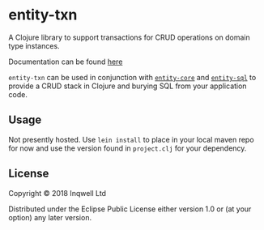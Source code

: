 # entity-txn

A Clojure library to support transactions for CRUD operations on domain type instances.

Documentation can be found [here](https://inqwell.github.io/entity-txn/index.html)

`entity-txn` can be used in conjunction with [`entity-core`](https://github.com/inqwell/entity-core)
and [`entity-sql`](https://github.com/inqwell/entity-sql) to provide a CRUD stack in Clojure and
burying SQL from your application code.

## Usage

Not presently hosted. Use `lein install` to place in your local maven
repo for now and use the version found in `project.clj` for your
dependency.

## License

Copyright © 2018 Inqwell Ltd

Distributed under the Eclipse Public License either version 1.0 or (at
your option) any later version.
